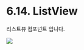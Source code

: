 # 6.14. ListView

리스트뷰 컴포넌트 입니다.

![](https://github.com/asoosoft/spidergen-guidebook/tree/eeac9656bff5b368e79bf9dad544cae218642e17/assets/listview-comp-00.png)


